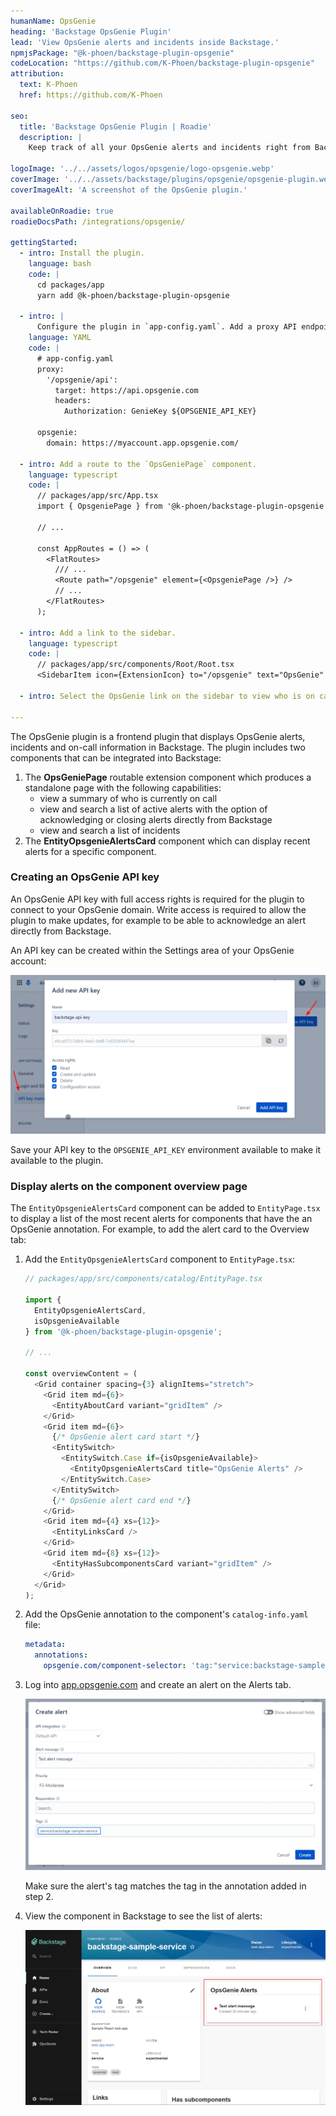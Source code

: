 ```yaml
---
humanName: OpsGenie
heading: 'Backstage OpsGenie Plugin'
lead: 'View OpsGenie alerts and incidents inside Backstage.'
npmjsPackage: "@k-phoen/backstage-plugin-opsgenie"
codeLocation: "https://github.com/K-Phoen/backstage-plugin-opsgenie"
attribution:
  text: K-Phoen
  href: https://github.com/K-Phoen

seo:
  title: 'Backstage OpsGenie Plugin | Roadie'
  description: |
    Keep track of all your OpsGenie alerts and incidents right from Backstage.

logoImage: '../../assets/logos/opsgenie/logo-opsgenie.webp'
coverImage: '../../assets/backstage/plugins/opsgenie/opsgenie-plugin.webp'
coverImageAlt: 'A screenshot of the OpsGenie plugin.'

availableOnRoadie: true
roadieDocsPath: /integrations/opsgenie/

gettingStarted:
  - intro: Install the plugin.
    language: bash
    code: |
      cd packages/app
      yarn add @k-phoen/backstage-plugin-opsgenie
  
  - intro: |
      Configure the plugin in `app-config.yaml`. Add a proxy API endpoint and OpsGenie domain name. See [Creating an OpsGenie API key](#creating-an-opsgenie-api-key) for more information.
    language: YAML
    code: |
      # app-config.yaml
      proxy:
        '/opsgenie/api':
          target: https://api.opsgenie.com
          headers:
            Authorization: GenieKey ${OPSGENIE_API_KEY}

      opsgenie:
        domain: https://myaccount.app.opsgenie.com/
  
  - intro: Add a route to the `OpsGeniePage` component.
    language: typescript
    code: |
      // packages/app/src/App.tsx
      import { OpsgeniePage } from '@k-phoen/backstage-plugin-opsgenie';

      // ...

      const AppRoutes = () => (
        <FlatRoutes>
          /// ...
          <Route path="/opsgenie" element={<OpsgeniePage />} />
          // ...
        </FlatRoutes>
      );

  - intro: Add a link to the sidebar.
    language: typescript
    code: |
      // packages/app/src/components/Root/Root.tsx
      <SidebarItem icon={ExtensionIcon} to="/opsgenie" text="OpsGenie" />

  - intro: Select the OpsGenie link on the sidebar to view who is on call, alerts and incidents.

---
```


The OpsGenie plugin is a frontend plugin that displays OpsGenie alerts, incidents and on-call information in Backstage. The plugin includes two components that can be integrated into Backstage:

1. The **OpsGeniePage** routable extension component which produces a standalone page with the following capabilities:
    * view a summary of who is currently on call
    * view and search a list of active alerts with the option of acknowledging or closing alerts directly from Backstage
    * view and search a list of incidents
2. The **EntityOpsgenieAlertsCard** component which can display recent alerts for a specific component.

### Creating an OpsGenie API key

An OpsGenie API key with full access rights is required for the plugin to connect to your OpsGenie domain. Write access is required to allow the plugin to make updates, for example to be able to acknowledge an alert directly from Backstage.

An API key can be created within the Settings area of your OpsGenie account:

![Create an OpsGenie API key](../../assets/backstage/plugins/opsgenie/opsgenie-create-api-key.webp)

Save your API key to the `OPSGENIE_API_KEY` environment available to make it available to the plugin.

### Display alerts on the component overview page

The `EntityOpsgenieAlertsCard` component can be added to `EntityPage.tsx` to display a list of the most recent alerts for components that have the an OpsGenie annotation. For example, to add the alert card to the Overview tab:

1. Add the `EntityOpsgenieAlertsCard` component to `EntityPage.tsx`:

    ```typescript
    // packages/app/src/components/catalog/EntityPage.tsx

    import {
      EntityOpsgenieAlertsCard,
      isOpsgenieAvailable
    } from '@k-phoen/backstage-plugin-opsgenie';

    // ...

    const overviewContent = (
      <Grid container spacing={3} alignItems="stretch">
        <Grid item md={6}>
          <EntityAboutCard variant="gridItem" />
        </Grid>
        <Grid item md={6}>
          {/* OpsGenie alert card start */}
          <EntitySwitch>
            <EntitySwitch.Case if={isOpsgenieAvailable}>
              <EntityOpsgenieAlertsCard title="OpsGenie Alerts" />
            </EntitySwitch.Case>
          </EntitySwitch>
          {/* OpsGenie alert card end */}
        </Grid>
        <Grid item md={4} xs={12}>
          <EntityLinksCard />
        </Grid>
        <Grid item md={8} xs={12}>
          <EntityHasSubcomponentsCard variant="gridItem" />
        </Grid>
      </Grid>
    );
    ```

2. Add the OpsGenie annotation to the component's `catalog-info.yaml` file:

    ```yaml
    metadata:
      annotations:
        opsgenie.com/component-selector: 'tag:"service:backstage-sample-service"'
    ```

3. Log into [app.opsgenie.com](https://app.opsgenie.com) and create an alert on the Alerts tab.

    ![Create an OpsGenie alert](../../assets/backstage/plugins/opsgenie/opsgenie-create-alert.webp)

    Make sure the alert's tag matches the tag in the annotation added in step 2.

4. View the component in Backstage to see the list of alerts:

    ![View component alerts on the overview page](../../assets/backstage/plugins/opsgenie/opsgenie-plugin-alerts-on-entity-page.webp)
